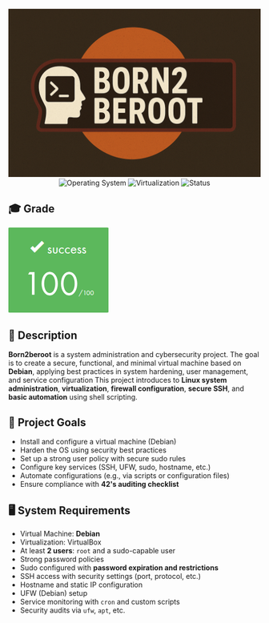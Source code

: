 <div align="center">

![Banner](assets/banner.png)
![Operating System](https://img.shields.io/badge/System-Debian%20%2F%20Rocky-blue)
![Virtualization](https://img.shields.io/badge/Virtualization-VM-lightgrey)
![Status](https://img.shields.io/badge/Status-Completed-brightgreen)

</div>

## 🎓 Grade
![Grade](assets/grade.png)

## 📘 Description

**Born2beroot** is a system administration and cybersecurity project.
The goal is to create a secure, functional, and minimal virtual machine based on **Debian**, applying best practices in system hardening, user management, and service configuration
This project introduces to **Linux system administration**, **virtualization**, **firewall configuration**, **secure SSH**, and **basic automation** using shell scripting.

## 🧩 Project Goals

- Install and configure a virtual machine (Debian)
- Harden the OS using security best practices
- Set up a strong user policy with secure sudo rules
- Configure key services (SSH, UFW, sudo, hostname, etc.)
- Automate configurations (e.g., via scripts or configuration files)
- Ensure compliance with **42's auditing checklist**

## 🖥️ System Requirements

- Virtual Machine: **Debian**
- Virtualization: VirtualBox
- At least **2 users**: `root` and a sudo-capable user
- Strong password policies
- Sudo configured with **password expiration and restrictions**
- SSH access with security settings (port, protocol, etc.)
- Hostname and static IP configuration
- UFW (Debian) setup
- Service monitoring with `cron` and custom scripts
- Security audits via `ufw`, `apt`, etc.
